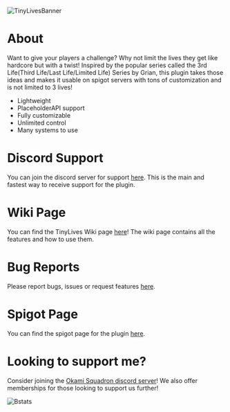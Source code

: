 ![TinyLivesBanner](https://user-images.githubusercontent.com/22015094/147399768-76b02df6-ccc7-4bce-8d3f-c5d253bc0d1b.png)

# **About**

Want to give your players a challenge? Why not limit the lives they get like hardcore but with a twist! Inspired by the popular series called the 3rd Life(Third Life/Last Life/Limited Life) Series by Grian, this plugin takes those ideas and makes it usable on spigot servers with tons of customization and is not limited to 3 lives!

* Lightweight
* PlaceholderAPI support
* Fully customizable
* Unlimited control
* Many systems to use

# **Discord Support**
You can join the discord server for support [here](https://discord.com/invite/JFQK2aQNXr). This is the main and fastest way to receive support for the plugin.

# **Wiki Page**
You can find the TinyLives Wiki page [here](https://github.com/TinyTank800/TinyLives/wiki)! The wiki page contains all the features and how to use them.

# **Bug Reports**
Please report bugs, issues or request features [here](https://github.com/TinyTank800/TinyLives/issues).

# **Spigot Page**
You can find the spigot page for the plugin [here](https://www.spigotmc.org/resources/tiny-lives.92276/).

# **Looking to support me?**
Consider joining the [Okami Squadron discord server](https://discord.com/servers/okami-squadron-714696925500145725)! We also offer memberships for those looking to support us further!

![Bstats](https://bstats.org/signatures/bukkit/tiny-lives.svg)
